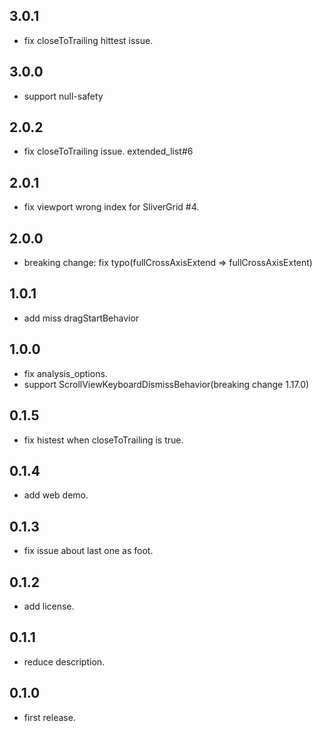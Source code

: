 ## 3.0.1

* fix closeToTrailing hittest issue.


## 3.0.0

* support null-safety

## 2.0.2

* fix closeToTrailing issue. extended_list#6

## 2.0.1

* fix viewport wrong index for SliverGrid #4.

## 2.0.0

* breaking change: fix typo(fullCrossAxisExtend => fullCrossAxisExtent)

## 1.0.1

* add miss dragStartBehavior

## 1.0.0

* fix analysis_options.
* support ScrollViewKeyboardDismissBehavior(breaking change 1.17.0)

## 0.1.5

* fix histest when closeToTrailing is true.

## 0.1.4

* add web demo.

## 0.1.3

* fix issue about last one as foot.

## 0.1.2

* add license.

## 0.1.1

* reduce description.

## 0.1.0

* first release.
